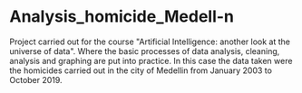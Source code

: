 # Analysis_homicide_Medell-n
Project carried out for the course "Artificial Intelligence: another look at the universe of data". Where the basic processes of data analysis, cleaning, analysis and graphing are put into practice. In this case the data taken were the homicides carried out in the city of Medellin from January 2003 to October 2019.
